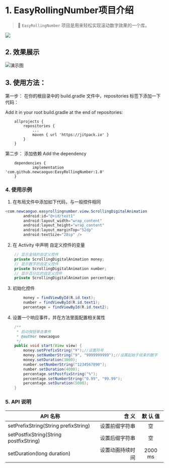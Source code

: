 # 1. EasyRollingNumber项目介绍
 > 🍎 `EasyRollingNumber` 项目是用来轻松实现滚动数字效果的一个库。


[![](https://jitpack.io/v/newcaoguo/EasyRollingNumber.svg)](https://jitpack.io/#newcaoguo/EasyRollingNumber)

## 2. 效果展示

![演示图](https://github.com/newcaoguo/EasyRollingNumber/blob/master/EasyRollingNumber.gif)

## 3. 使用方法：

第一步：
在你的根目录中的  build.gradle 文件中，repositories 标签下添加一下代码：

Add it in your root build.gradle at the end of repositories:


```
	allprojects {
		repositories {
			...
			maven { url 'https://jitpack.io' }
		}
	}

```

第二步：
添加依赖
 Add the dependency

```
	dependencies {
	        implementation 'com.github.newcaoguo:EasyRollingNumber:1.0'
	}

```

### 4. 使用示例
1) 在布局文件中添加如下代码，与一般控件相同
```java
<com.newcaoguo.easyrollingnumber.view.ScrollingDigitalAnimation
        android:id="@+id/text1"
        android:layout_width="wrap_content"
        android:layout_height="wrap_content"
        android:layout_marginTop="52dp"
        android:textSize="28sp" />
```
2) 在 Activity 中声明 自定义控件的变量
```java
    // 显示金钱的自定义控件
    private ScrollingDigitalAnimation money;    
    // 显示数字的自定义控件
    private ScrollingDigitalAnimation number;  
    // 显示百分比的自定义控件
    private ScrollingDigitalAnimation percentage; 
```
3) 初始化控件
```java
        money = findViewById(R.id.text);
        number = findViewById(R.id.text1);
        percentage = findViewById(R.id.text2);
```

4) 设置一个响应事件，并在方法里面配置相关属性
```java
    /**
     * 启动按钮单击事件
     * @author newcaoguo
     */
    public void start(View view) {
        money.setPrefixString("¥");//设置符号
        money.setNumberString("9", "9999999999");//设置起始于结束的数字
        money.setDuration(3000);
        number.setNumberString("1234567890");
        number.setDuration(4000);
        percentage.setPostfixString("%");
        percentage.setNumberString("0.99", "99.99");
        percentage.setDuration(5000);
    }
```


### 5. API 说明

| API 名称        | 含 义   |  默 认 值  |
| --------   | -----:  | :----:  |
| setPrefixString(String prefixString)    | 设置前缀字符串 |   空     |
| setPostfixString(String postfixString)        |   设置后缀字符串  |   空   |
| setDuration(long duration)        |    设置动画持续时间    |  2000 ms  |
